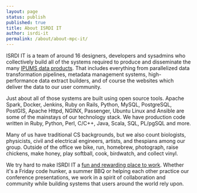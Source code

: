 ```yaml
---
layout: page
status: publish
published: true
title: About ISRDI IT
author: isrdi-it
permalink: /about/about-mpc-it/
---
```


ISRDI IT is a team of around 16 designers, developers and sysadmins who collectively build all of the systems required to produce and disseminate the many <a title="Data Products" href="/about/data-products/">IPUMS data products</a>. That includes everything from parallelized data transformation pipelines, metadata management systems, high-performance data extract builders, and of course the websites which deliver the data to our user community.

Just about all of those systems are built using open source tools. Apache Spark, Docker, Jenkins, Ruby on Rails, Python, MySQL, PostgreSQL, PostGIS, Apache Httpd, NGINX, Passenger, Ubuntu Linux and Ansible are some of the mainstays of our technology stack. We have production code written in Ruby, Python, Perl, C/C++, Java, Scala, SQL, PL/pgSQL and more.

Many of us have traditional CS backgrounds, but we also count biologists, physicists, civil and electrical engineers, artists, and thespians among our group. Outside of the office we bike, run, homebrew, photograph, raise chickens, make honey, play softball, cook, birdwatch, and collect vinyl.

We try hard to make ISRDI IT a <a title="Working @ ISRDI" href="/working-mpc/">fun and rewarding place to work</a>. Whether it's a Friday code hunker, a summer BBQ or helping each other practice our conference presentations, we work in a spirit of collaboration and community while building systems that users around the world rely upon.
